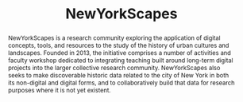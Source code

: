 ---
done: 'FALSE'
pid: nyscapes
title: NewYorkScapes
category: Project
cohort_year:
tagline:
abstract: NewYorkScapes is a research community exploring the application of digital
  concepts, tools, and resources to the study of the history of urban cultures and
  landscapes. Founded in 2013, the initiative comprises a number of activities and
  faculty workshop dedicated to integrating teaching built around long-term digital
  projects into the larger collective research community. NewYorkScapes also seeks
  to make discoverable historic data related to the city of New York in both its non-digital
  and digital forms, and to collaboratively build that data for research purposes
  where it is not yet existent.
limerick:
pis: wolf; augst
link: https://newyorkscapes.org/
local_image: nyscapes.jpg
original_img: https://newyorkscapes.org/wp-content/themes/sink_nyscapes/images/logo.png
layout: project
---